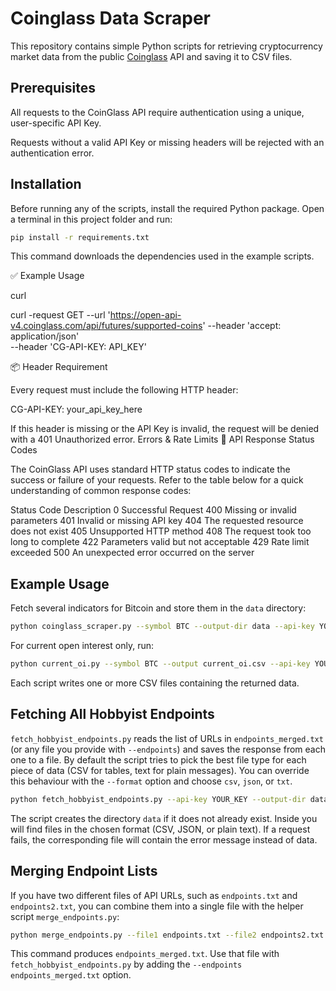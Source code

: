 # Coinglass Data Scraper

This repository contains simple Python scripts for retrieving cryptocurrency market data from the public [Coinglass](https://coinglass.com/) API and saving it to CSV files.

## Prerequisites

All requests to the CoinGlass API require authentication using a unique, user-specific API Key.

Requests without a valid API Key or missing headers will be rejected with an authentication error.

## Installation

Before running any of the scripts, install the required Python package. Open a terminal in this project folder and run:

```bash
pip install -r requirements.txt
```

This command downloads the dependencies used in the example scripts.

✅ Example Usage

curl

curl -request GET
--url  '<https://open-api-v4.coinglass.com/api/futures/supported-coins>'
--header 'accept: application/json'\
--header 'CG-API-KEY: API\_KEY'

📦 Header Requirement

Every request must include the following HTTP header:

CG-API-KEY: your_api_key_here

If this header is missing or the API Key is invalid, the request will be denied with a 401 Unauthorized error.
Errors & Rate Limits
📡 API Response Status Codes

The CoinGlass API uses standard HTTP status codes to indicate the success or failure of your requests. Refer to the table below for a quick understanding of common response codes:

Status Code Description
0 Successful Request
400 Missing or invalid parameters
401 Invalid or missing API key
404 The requested resource does not exist
405 Unsupported HTTP method
408 The request took too long to complete
422 Parameters valid but not acceptable
429 Rate limit exceeded
500 An unexpected error occurred on the server

## Example Usage

Fetch several indicators for Bitcoin and store them in the `data` directory:

```bash
python coinglass_scraper.py --symbol BTC --output-dir data --api-key YOUR_KEY
```

For current open interest only, run:

```bash
python current_oi.py --symbol BTC --output current_oi.csv --api-key YOUR_KEY
```

Each script writes one or more CSV files containing the returned data.

## Fetching All Hobbyist Endpoints

`fetch_hobbyist_endpoints.py` reads the list of URLs in `endpoints_merged.txt` (or
any file you provide with `--endpoints`) and saves the response from each one to
a file. By default the script tries to pick the best file type for each piece of
data (CSV for tables, text for plain messages). You can override this behaviour
with the `--format` option and choose `csv`, `json`, or `txt`.

```bash
python fetch_hobbyist_endpoints.py --api-key YOUR_KEY --output-dir data
```

The script creates the directory `data` if it does not already exist. Inside you
will find files in the chosen format (CSV, JSON, or plain text). If a request
fails, the corresponding file will contain the error message instead of data.

## Merging Endpoint Lists

If you have two different files of API URLs, such as `endpoints.txt` and
`endpoints2.txt`, you can combine them into a single file with the helper script
`merge_endpoints.py`:

```bash
python merge_endpoints.py --file1 endpoints.txt --file2 endpoints2.txt --output endpoints_merged.txt
```

This command produces `endpoints_merged.txt`. Use that file with
`fetch_hobbyist_endpoints.py` by adding the `--endpoints endpoints_merged.txt`
option.
